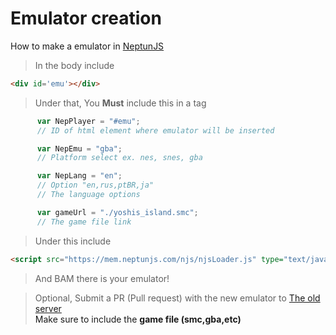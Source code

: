 # Emulator creation

How to make a emulator in <a href="https://neptunjs.xyz/">NeptunJS</a>

> In the body include 

``` html
<div id='emu'></div>
```

> Under that, You **Must** include this in a <script></script> tag


``` js
      var NepPlayer = "#emu";     
      // ID of html element where emulator will be inserted

      var NepEmu = "gba";         
      // Platform select ex. nes, snes, gba

      var NepLang = "en";
      // Option "en,rus,ptBR,ja"
      // The language options

      var gameUrl = "./yoshis_island.smc"; 
      // The game file link

```

> Under this include 

``` html
<script src="https://mem.neptunjs.com/njs/njsLoader.js" type="text/javascript"></script>
```

> And BAM there is your emulator!

> Optional, Submit a PR (Pull request) with the new emulator to <a href="https://github.com/ClassicMC-Studios/ClassicMC-Studios.github.io/tree/main/guyot/games">The old server<a><br/>
> Make sure to include the <b>game file (smc,gba,etc)</b>
